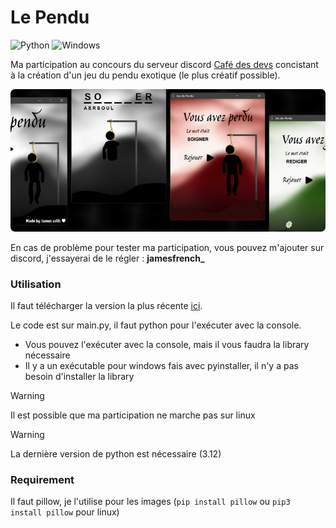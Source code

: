 # Le Pendu

![Python](https://img.shields.io/badge/python-3670A0?style=for-the-badge&logo=python&logoColor=ffdd54) ![Windows](https://img.shields.io/badge/Windows-0078D6?style=for-the-badge&logo=windows&logoColor=white)

Ma participation au concours du serveur discord [Café des devs](https://discord.gg/cafedesdevs) concistant à la création d'un jeu du pendu exotique (le plus créatif possible).

![example image of the game](https://github.com/JamesMinoucha/le-pendu/blob/main/resources/image2.png)

En cas de problème pour tester ma participation, vous pouvez m'ajouter sur discord, j'essayerai de le régler : **jamesfrench_**

### Utilisation
Il faut télécharger la version la plus récente [ici](https://github.com/JamesMinoucha/le-pendu/releases/latest).

Le code est sur main.py, il faut python pour l'exécuter avec la console.
- Vous pouvez l'exécuter avec la console, mais il vous faudra la library nécessaire
- Il y a un exécutable pour windows fais avec pyinstaller, il n'y a pas besoin d'installer la library

> [!WARNING]  
> Il est possible que ma participation ne marche pas sur linux

> [!WARNING]  
> La dernière version de python est nécessaire (3.12)

### Requirement
Il faut pillow, je l'utilise pour les images (`pip install pillow` ou `pip3 install pillow` pour linux)
